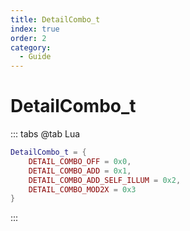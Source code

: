 ```yaml
---
title: DetailCombo_t
index: true
order: 2
category:
  - Guide
---
```


# DetailCombo_t
::: tabs
@tab Lua
```lua
DetailCombo_t = {
    DETAIL_COMBO_OFF = 0x0,
    DETAIL_COMBO_ADD = 0x1,
    DETAIL_COMBO_ADD_SELF_ILLUM = 0x2,
    DETAIL_COMBO_MOD2X = 0x3
}
```
:::